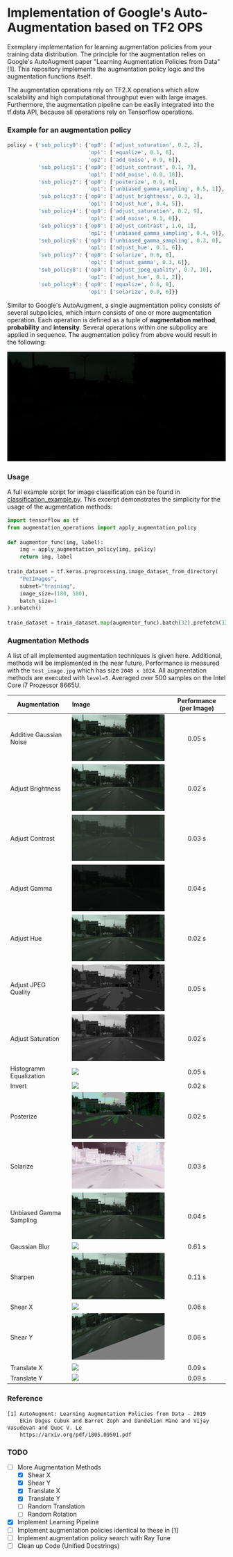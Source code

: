 # Implementation of Google's Auto-Augmentation based on TF2 OPS

Exemplary implementation for learning augmentation policies from your training data distribution. The principle for the
augmentation relies on Google's AutoAugment paper "Learning Augmentation Policies from Data" [1]. This repository 
implements the augmentation policy logic and the augmentation functions itself. 
 
The augmentation operations rely on TF2.X operations which allow scalability and high computational throughput even with
large images. Furthermore, the augmentation pipeline can be easily integrated into the tf.data API, because all
operations rely on Tensorflow operations. 

### Example for an augmentation policy
```python
policy = {'sub_policy0': {'op0': ['adjust_saturation', 0.2, 2],
                          'op1': ['equalize', 0.1, 6],
                          'op2': ['add_noise', 0.9, 6]},
          'sub_policy1': {'op0': ['adjust_contrast', 0.1, 7],
                          'op1': ['add_noise', 0.0, 10]},
          'sub_policy2': {'op0': ['posterize', 0.9, 6],
                          'op1': ['unbiased_gamma_sampling', 0.5, 1]},
          'sub_policy3': {'op0': ['adjust_brightness', 0.3, 1],
                          'op1': ['adjust_hue', 0.4, 5]},
          'sub_policy4': {'op0': ['adjust_saturation', 0.2, 9],
                          'op1': ['add_noise', 0.1, 0]},
          'sub_policy5': {'op0': ['adjust_contrast', 1.0, 1],
                          'op1': ['unbiased_gamma_sampling', 0.4, 9]},
          'sub_policy6': {'op0': ['unbiased_gamma_sampling', 0.3, 0],
                          'op1': ['adjust_hue', 0.1, 6]},
          'sub_policy7': {'op0': ['solarize', 0.6, 0],
                          'op1': ['adjust_gamma', 0.3, 6]},
          'sub_policy8': {'op0': ['adjust_jpeg_quality', 0.7, 10],
                          'op1': ['adjust_hue', 0.1, 2]},
          'sub_policy9': {'op0': ['equalize', 0.6, 0],
                          'op1': ['solarize', 0.0, 6]}}
```
Similar to Google's AutoAugment, a single augmentation policy consists of several subpolicies, which inturn consists of one or more 
augmentation operation. Each operation is defined as a tuple of **augmentation method**, 
**probability** and **intensity**. Several operations within one subpolicy are applied in sequence. 
The augmentation policy from above would result in the following:
 
![](assets/augmentation_policy.gif)

### Usage
A full example script for image classification can be found in [classification_example.py](classification_example.py).
This excerpt demonstrates the simplicity for the usage of the augmentation methods:
```python
import tensorflow as tf
from augmentation_operations import apply_augmentation_policy

def augmentor_func(img, label):
    img = apply_augmentation_policy(img, policy)
    return img, label

train_dataset = tf.keras.preprocessing.image_dataset_from_directory(
    "PetImages",
    subset="training",
    image_size=(180, 180),
    batch_size=1
).unbatch()

train_dataset = train_dataset.map(augmentor_func).batch(32).prefetch(32)
```



### Augmentation Methods
A list of all implemented augmentation techniques is given here. Additional, methods will be implemented in the near 
future. Performance is measured with the `test_image.jpg` which has size `2048 x 1024`. All augmentation methods are 
executed with `level=5`. Averaged over 500 samples on the Intel Core i7 Prozessor 8665U.

| Augmentation   |      Image      |   Performance (per Image)   |
|----------|:-------------|:-------------:|
| Additive Gaussian Noise | ![](assets/add_noise.gif) | 0.05 s |
| Adjust Brightness | ![](assets/adjust_brightness.gif) | 0.02 s |
| Adjust Contrast | ![](assets/adjust_contrast.gif) | 0.03 s |
| Adjust Gamma | ![](assets/adjust_gamma.gif) | 0.04 s |
| Adjust Hue | ![](assets/adjust_hue.gif) | 0.02 s |
| Adjust JPEG Quality | ![](assets/adjust_jpeg_quality.gif) | 0.05 s |
| Adjust Saturation | ![](assets/adjust_saturation.gif) | 0.02 s |
| Histogramm Equalization | ![](assets/equalize.gif) | 0.05 s |
| Invert | ![](assets/invert.gif) | 0.02 s |
| Posterize | ![](assets/posterize.gif) | 0.02 s |
| Solarize | ![](assets/solarize.gif) | 0.03 s |
| Unbiased Gamma Sampling | ![](assets/unbiased_gamma_sampling.gif) | 0.04 s |
| Gaussian Blur | ![](assets/gaussian_blur.gif) | 0.61 s |
| Sharpen | ![](assets/sharpen.gif) | 0.11 s |
| Shear X | ![](assets/shear_x.gif) | 0.06 s |
| Shear Y | ![](assets/shear_y.gif) | 0.06 s |
| Translate X | ![](assets/translate_x.gif) | 0.09 s |
| Translate Y | ![](assets/translate_y.gif) | 0.09 s |

### Reference

```
[1] AutoAugment: Learning Augmentation Policies from Data - 2019
    Ekin Dogus Cubuk and Barret Zoph and Dandelion Mane and Vijay Vasudevan and Quoc V. Le
    https://arxiv.org/pdf/1805.09501.pdf
```

### TODO
- [ ] More Augmentation Methods
    - [X] Shear X
    - [X] Shear Y
    - [X] Translate X
    - [X] Translate Y
    - [ ] Random Translation
    - [ ] Random Rotation
- [X] Implement Learning Pipeline
- [ ] Implement augmentation policies identical to these in [1]
- [ ] Implement augmentation policy search with Ray Tune
- [ ] Clean up Code (Unified Docstrings)
